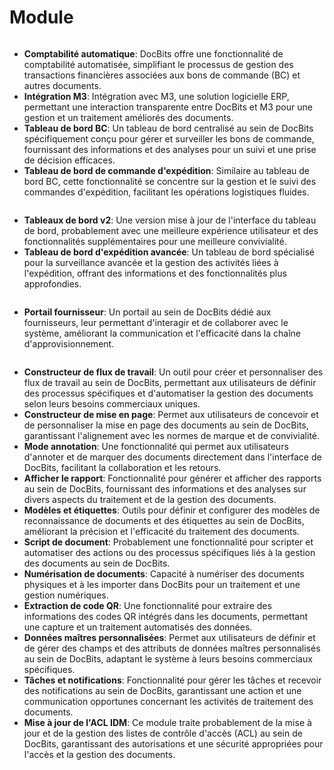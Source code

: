 # Module

<figure><img src="../../../../.gitbook/assets/Bildschirmfoto 2024-05-04 um 15.57.42.png" alt=""><figcaption></figcaption></figure>

* **Comptabilité automatique**: DocBits offre une fonctionnalité de comptabilité automatisée, simplifiant le processus de gestion des transactions financières associées aux bons de commande (BC) et autres documents.
* **Intégration M3**: Intégration avec M3, une solution logicielle ERP, permettant une interaction transparente entre DocBits et M3 pour une gestion et un traitement améliorés des documents.
* **Tableau de bord BC**: Un tableau de bord centralisé au sein de DocBits spécifiquement conçu pour gérer et surveiller les bons de commande, fournissant des informations et des analyses pour un suivi et une prise de décision efficaces.
* **Tableau de bord de commande d'expédition**: Similaire au tableau de bord BC, cette fonctionnalité se concentre sur la gestion et le suivi des commandes d'expédition, facilitant les opérations logistiques fluides.

<figure><img src="../../../../.gitbook/assets/Bildschirmfoto 2024-05-04 um 15.57.52.png" alt=""><figcaption></figcaption></figure>

* **Tableaux de bord v2**: Une version mise à jour de l'interface du tableau de bord, probablement avec une meilleure expérience utilisateur et des fonctionnalités supplémentaires pour une meilleure convivialité.
* **Tableau de bord d'expédition avancée**: Un tableau de bord spécialisé pour la surveillance avancée et la gestion des activités liées à l'expédition, offrant des informations et des fonctionnalités plus approfondies.

<figure><img src="../../../../.gitbook/assets/Bildschirmfoto 2024-05-04 um 15.58.02.png" alt=""><figcaption></figcaption></figure>

* **Portail fournisseur**: Un portail au sein de DocBits dédié aux fournisseurs, leur permettant d'interagir et de collaborer avec le système, améliorant la communication et l'efficacité dans la chaîne d'approvisionnement.

<figure><img src="../../../../.gitbook/assets/Bildschirmfoto 2024-05-04 um 15.58.17.png" alt=""><figcaption></figcaption></figure>

* **Constructeur de flux de travail**: Un outil pour créer et personnaliser des flux de travail au sein de DocBits, permettant aux utilisateurs de définir des processus spécifiques et d'automatiser la gestion des documents selon leurs besoins commerciaux uniques.
* **Constructeur de mise en page**: Permet aux utilisateurs de concevoir et de personnaliser la mise en page des documents au sein de DocBits, garantissant l'alignement avec les normes de marque et de convivialité.
* **Mode annotation**: Une fonctionnalité qui permet aux utilisateurs d'annoter et de marquer des documents directement dans l'interface de DocBits, facilitant la collaboration et les retours.
* **Afficher le rapport**: Fonctionnalité pour générer et afficher des rapports au sein de DocBits, fournissant des informations et des analyses sur divers aspects du traitement et de la gestion des documents.
* **Modèles et étiquettes**: Outils pour définir et configurer des modèles de reconnaissance de documents et des étiquettes au sein de DocBits, améliorant la précision et l'efficacité du traitement des documents.
* **Script de document**: Probablement une fonctionnalité pour scripter et automatiser des actions ou des processus spécifiques liés à la gestion des documents au sein de DocBits.
* **Numérisation de documents**: Capacité à numériser des documents physiques et à les importer dans DocBits pour un traitement et une gestion numériques.
* **Extraction de code QR**: Une fonctionnalité pour extraire des informations des codes QR intégrés dans les documents, permettant une capture et un traitement automatisés des données.
* **Données maîtres personnalisées**: Permet aux utilisateurs de définir et de gérer des champs et des attributs de données maîtres personnalisés au sein de DocBits, adaptant le système à leurs besoins commerciaux spécifiques.
* **Tâches et notifications**: Fonctionnalité pour gérer les tâches et recevoir des notifications au sein de DocBits, garantissant une action et une communication opportunes concernant les activités de traitement des documents.
* **Mise à jour de l'ACL IDM**: Ce module traite probablement de la mise à jour et de la gestion des listes de contrôle d'accès (ACL) au sein de DocBits, garantissant des autorisations et une sécurité appropriées pour l'accès et la gestion des documents.